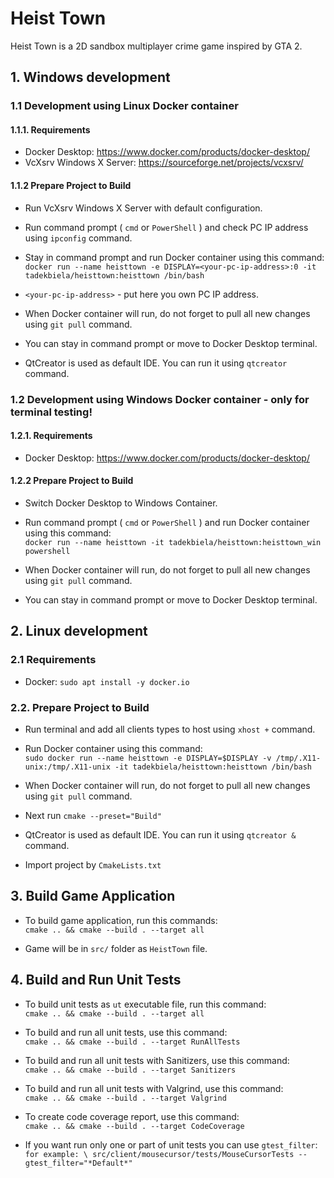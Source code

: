 # Heist Town

Heist Town is a 2D sandbox multiplayer crime game inspired by GTA 2.

## 1. Windows development

### 1.1 Development using Linux Docker container

#### 1.1.1. Requirements

* Docker Desktop: https://www.docker.com/products/docker-desktop/ 
* VcXsrv Windows X Server: https://sourceforge.net/projects/vcxsrv/ 

#### 1.1.2 Prepare Project to Build

* Run VcXsrv Windows X Server with default configuration.
* Run command prompt ( `cmd` or `PowerShell` ) and check PC IP address using `ipconfig` command.
* Stay in command prompt and run Docker container using this command: \
`docker run --name heisttown -e DISPLAY=<your-pc-ip-address>:0 -it tadekbiela/heisttown:heisttown /bin/bash`

* `<your-pc-ip-address>` - put here you own PC IP address.
* When Docker container will run, do not forget to pull all new changes using `git pull` command.
* You can stay in command prompt or move to Docker Desktop terminal.
* QtCreator is used as default IDE. You can run it using `qtcreator` command.

### 1.2 Development using Windows Docker container - only for terminal testing!

#### 1.2.1. Requirements

* Docker Desktop: https://www.docker.com/products/docker-desktop/ 

#### 1.2.2 Prepare Project to Build

* Switch Docker Desktop to Windows Container.
* Run command prompt ( `cmd` or `PowerShell` ) and run Docker container using this command: \
`docker run --name heisttown -it tadekbiela/heisttown:heisttown_win powershell`

* When Docker container will run, do not forget to pull all new changes using `git pull` command.
* You can stay in command prompt or move to Docker Desktop terminal.

## 2. Linux development

### 2.1 Requirements

* Docker: `sudo apt install -y docker.io`

### 2.2. Prepare Project to Build

* Run terminal and add all clients types to host using `xhost +` command.
* Run Docker container using this command: \
`sudo docker run --name heisttown -e DISPLAY=$DISPLAY -v /tmp/.X11-unix:/tmp/.X11-unix -it tadekbiela/heisttown:heisttown /bin/bash`

* When Docker container will run, do not forget to pull all new changes using `git pull` command.
* Next run `cmake --preset="Build"`
* QtCreator is used as default IDE. You can run it using `qtcreator &` command.
* Import project by `CmakeLists.txt`

## 3. Build Game Application

* To build game application, run this commands: \
`cmake .. && cmake --build . --target all`

* Game will be in `src/` folder as `HeistTown` file.

## 4. Build and Run Unit Tests

* To build unit tests as `ut` executable file, run this command: \
`cmake .. && cmake --build . --target all`

* To build and run all unit tests, use this command: \
`cmake .. && cmake --build . --target RunAllTests`

* To build and run all unit tests with Sanitizers, use this command: \
`cmake .. && cmake --build . --target Sanitizers`

* To build and run all unit tests with Valgrind, use this command: \
`cmake .. && cmake --build . --target Valgrind`

* To create code coverage report, use this command: \
`cmake .. && cmake --build . --target CodeCoverage`

* If you want run only one or part of unit tests you can use `gtest_filter`: \
`for example: \
	src/client/mousecursor/tests/MouseCursorTests --gtest_filter="*Default*"`
